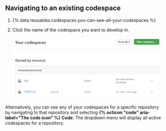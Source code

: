 ## Navigating to an existing codespace

1. {% data reusables.codespaces.you-can-see-all-your-codespaces %}
1. Click the name of the codespace you want to develop in.

   ![Name of codespace](/assets/images/help/codespaces/click-name-codespace.png)

Alternatively, you can see any of your codespaces for a specific repository by navigating to that repository and selecting **{% octicon "code" aria-label="The code icon" %} Code**. The dropdown menu will display all active codespaces for a repository.